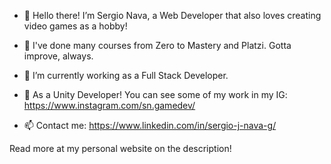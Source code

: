 - 👋 Hello there! I’m Sergio Nava, a Web Developer that also loves creating video games as a hobby!
- 👀 I've done many courses from Zero to Mastery and Platzi. Gotta improve, always.
  
- 🌱 I’m currently working as a Full Stack Developer.
- 💞️ As a Unity Developer! You can see some of my work in my IG: https://www.instagram.com/sn.gamedev/
- 📫 Contact me: https://www.linkedin.com/in/sergio-j-nava-g/

Read more at my personal website on the description!


